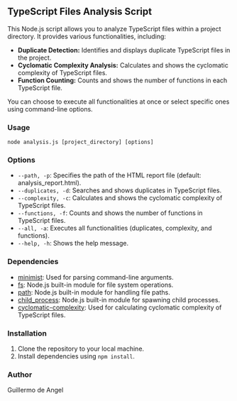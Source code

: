 ## TypeScript Files Analysis Script

This Node.js script allows you to analyze TypeScript files within a project directory. It provides various functionalities, including:

- **Duplicate Detection:** Identifies and displays duplicate TypeScript files in the project.
- **Cyclomatic Complexity Analysis:** Calculates and shows the cyclomatic complexity of TypeScript files.
- **Function Counting:** Counts and shows the number of functions in each TypeScript file.

You can choose to execute all functionalities at once or select specific ones using command-line options.

### Usage

```
node analysis.js [project_directory] [options]
```

### Options

- `--path, -p`: Specifies the path of the HTML report file (default: analysis_report.html).
- `--duplicates, -d`: Searches and shows duplicates in TypeScript files.
- `--complexity, -c`: Calculates and shows the cyclomatic complexity of TypeScript files.
- `--functions, -f`: Counts and shows the number of functions in TypeScript files.
- `--all, -a`: Executes all functionalities (duplicates, complexity, and functions).
- `--help, -h`: Shows the help message.

### Dependencies

- [minimist](https://www.npmjs.com/package/minimist): Used for parsing command-line arguments.
- [fs](https://nodejs.org/api/fs.html): Node.js built-in module for file system operations.
- [path](https://nodejs.org/api/path.html): Node.js built-in module for handling file paths.
- [child_process](https://nodejs.org/api/child_process.html): Node.js built-in module for spawning child processes.
- [cyclomatic-complexity](https://www.npmjs.com/package/cyclomatic-complexity): Used for calculating cyclomatic complexity of TypeScript files.

### Installation

1. Clone the repository to your local machine.
2. Install dependencies using `npm install`.

### Author

Guillermo de Angel

